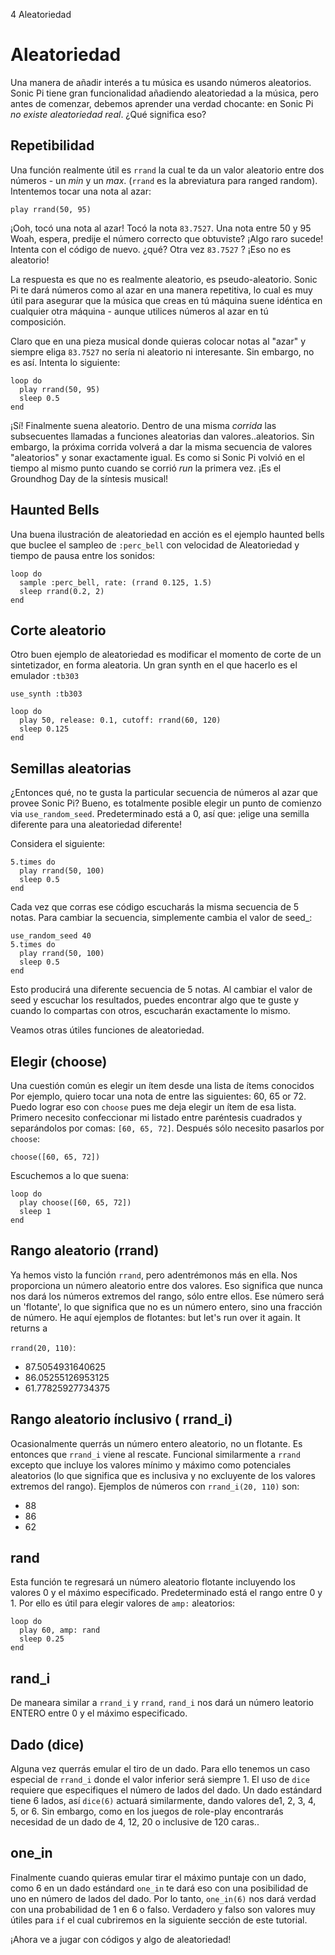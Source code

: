 4 Aleatoriedad

# Aleatoriedad

Una manera de añadir interés a tu música es usando números aleatorios.
Sonic Pi tiene gran funcionalidad añadiendo aleatoriedad a la música,
pero antes de comenzar, debemos aprender una verdad chocante: en Sonic
Pi *no existe aleatoriedad real*. ¿Qué significa eso?


## Repetibilidad


Una función realmente útil es `rrand` la cual te da un valor aleatorio 
entre dos números - un *min* y un *max*. (`rrand` es la abreviatura 
para ranged random). Intentemos tocar una nota al azar:

```
play rrand(50, 95)
```

¡Ooh, tocó una nota al azar! Tocó la nota `83.7527`. Una nota entre 50 y
95 Woah, espera, predije el número correcto que obtuviste? ¡Algo raro
sucede! Intenta con el código de nuevo. ¿qué? Otra vez `83.7527` ? 
¡Eso no es aleatorio!

La respuesta es que no es realmente aleatorio, es pseudo-aleatorio. 
Sonic Pi te dará números como al azar en una manera repetitiva, lo
cual es muy útil para asegurar que la música que creas en tú máquina
suene idéntica en cualquier otra máquina - aunque utilices números al
azar en tú composición.

Claro que en una pieza musical donde quieras colocar notas al "azar" 
y siempre eliga `83.7527` no sería ni aleatorio ni interesante. Sin
embargo, no es así. Intenta lo siguiente:


```
loop do
  play rrand(50, 95)
  sleep 0.5
end 
```

¡Sí! Finalmente suena aleatorio. Dentro de una misma *corrida* las
subsecuentes llamadas a funciones aleatorias dan valores..aleatorios.
Sin embargo, la próxima corrida volverá a dar la misma secuencia de
valores "aleatorios" y sonar exactamente igual. Es como si Sonic Pi
volvió en el tiempo al mismo punto cuando se corrió *run* la primera
vez. ¡Es el Groundhog Day de la síntesis musical!


## Haunted Bells

Una buena ilustración de aleatoriedad en acción es el ejemplo haunted
bells que buclee el sampleo de `:perc_bell` con velocidad de Aleatoriedad
y tiempo de pausa entre los sonidos:

```
loop do
  sample :perc_bell, rate: (rrand 0.125, 1.5)
  sleep rrand(0.2, 2)
end
```

## Corte aleatorio

Otro buen ejemplo de aleatoriedad es modificar el momento de corte 
de un sintetizador, en forma aleatoria. Un gran synth en el que 
hacerlo es el emulador `:tb303`

```
use_synth :tb303

loop do
  play 50, release: 0.1, cutoff: rrand(60, 120)
  sleep 0.125
end
```

## Semillas aleatorias

¿Entonces qué, no te gusta la particular secuencia de números al azar
que provee Sonic Pi? Bueno, es totalmente posible elegir un punto de 
comienzo via `use_random_seed`. Predeterminado está a 0, así que:
¡elige una semilla diferente para una aleatoriedad diferente!

Considera el siguiente:

```
5.times do
  play rrand(50, 100)
  sleep 0.5
end
```

Cada vez que corras ese código escucharás la misma secuencia de 5
notas. Para cambiar la secuencia, simplemente cambia el valor de 
seed_:

```
use_random_seed 40
5.times do
  play rrand(50, 100)
  sleep 0.5
end
```

Esto producirá una diferente secuencia de 5 notas. Al cambiar el valor
de seed y escuchar los resultados, puedes encontrar algo que te guste
y cuando lo compartas con otros, escucharán exactamente lo mismo.

Veamos otras útiles funciones de aleatoriedad.


## Elegir (choose)

Una cuestión común es elegir un ítem desde una lista de ítems conocidos
Por ejemplo, quiero tocar una nota de entre las siguientes: 60, 65 or 72.
Puedo lograr eso con `choose` pues me deja elegir un ítem de esa lista.
Primero necesito confeccionar mi listado entre paréntesis cuadrados y 
separándolos por comas: `[60, 65, 72]`. Después sólo necesito pasarlos
por `choose`:

```
choose([60, 65, 72])
```

Escuchemos a lo que suena:

```
loop do
  play choose([60, 65, 72])
  sleep 1
end
```

## Rango aleatorio (rrand)

Ya hemos visto la función `rrand`, pero adentrémonos más en ella.
Nos proporciona un número aleatorio entre dos valores. Eso significa
que nunca nos dará los números extremos del rango, sólo entre ellos.
Ese número será un 'flotante', lo que significa que no es un número
entero, sino una fracción de número. He aquí ejemplos de flotantes:
but let's run over it again. It returns a

`rrand(20, 110)`:

* 87.5054931640625
* 86.05255126953125
* 61.77825927734375

## Rango aleatorio ínclusivo ( rrand_i)

Ocasionalmente querrás un número entero aleatorio, no un flotante.
Es entonces que `rrand_i` viene al rescate. Funcional similarmente
a `rrand` excepto que incluye los valores mínimo y máximo como 
potenciales aleatorios (lo que significa que es inclusiva y no 
excluyente de los valores extremos del rango). Ejemplos de números
con `rrand_i(20, 110)` son:

* 88
* 86
* 62

## rand

Esta función te regresará un número aleatorio flotante incluyendo
los valores 0 y el máximo especificado. Predeterminado está el 
rango entre 0 y 1. Por ello es útil  para elegir valores de `amp:`
aleatorios:

```
loop do
  play 60, amp: rand
  sleep 0.25
end
```

## rand_i


De maneara similar a `rrand_i` y `rrand`, `rand_i` nos dará un
número leatorio ENTERO entre 0 y el máximo especificado.


## Dado (dice)


Alguna vez querrás emular el tiro de un dado. Para ello tenemos un 
caso especial de `rrand_i` donde el valor inferior será siempre 1.
El uso de `dice` requiere que especifiques el número de lados del 
dado. Un dado estándard tiene 6 lados, así `dice(6)` actuará
similarmente, dando valores de1, 2, 3, 4, 5, or 6. Sin embargo,
como en los juegos de role-play encontrarás necesidad de un dado de
4, 12, 20 o inclusive de 120 caras..

## one_in

Finalmente cuando quieras emular tirar el máximo puntaje con un dado,
como 6 en un dado estándard `one_in` te dará eso con una posibilidad
de uno en número de lados del dado. Por lo tanto, `one_in(6)` nos dará
verdad con una probabilidad de 1 en 6 o falso. Verdadero y falso son
valores muy útiles para `if` el cual cubriremos en la siguiente sección
de este tutorial.

¡Ahora ve a jugar con códigos y algo de aleatoriedad!
